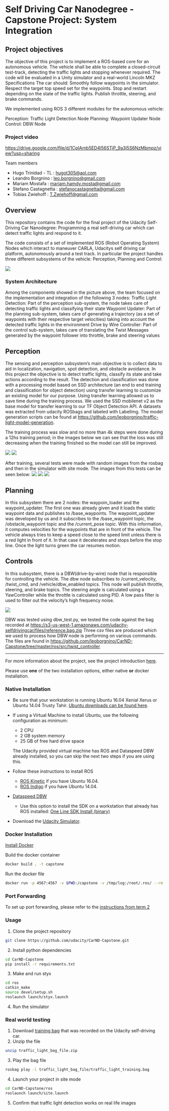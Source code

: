 # Self Driving Car Nanodegree - Capstone Project: System Integration

## Project objectives

The objective of this project is to implement a ROS-based core for an autonomous vehicle. The vehicle shall be able to complete a closed-circuit test-track, detecting the traffic lights and stopping whenever required. The code will be evaluated in a Unity simulator and a real-world Lincoln MKZ
Specifications
The car should:
Smoothly follow waypoints in the simulator.
Respect the target top speed set for the waypoints.
Stop and restart depending on the state of the traffic lights.
Publish throttle, steering, and brake commands.

We implemented using ROS 3 different modules for the autonomous vehicle:

Perception: Traffic Light Detection Node
Planning: Waypoint Updater Node
Control: DBW Node

### Project video


https://drive.google.com/file/d/1CpIAmb5ED4l56STiP_9a3j5S6NzMbmpz/view?usp=sharing

Team members
* Hugo Trinidad - TL : hugot305@aol.com
* Leandro Borgnino : leo.borgnino@gmail.com
* Mariam Mostafa : mariam.hamdy.mosta@gmail.com
* Stefano Castagnetta : stefanocastagnetta@gmail.com
* Tobias Zwiehoff : T.Zwiehoff@gmail.com





## Overview

This repository contains the code for the final project of the Udacity Self-Driving Car Nanodegree: Programming a real self-driving car which can detect traffic lights and respond to it. 

The code consists of a set of implemented ROS (Robot Operating System) Nodes which interact to maneuver CARLA, Udacitys self driving car platform, autonomously around a test track. In particular the project handles three different subsystems of the vehicle: Perception, Planning and Control:

![](/video/capstone_table.JPG)

### System Architecture
Among the components showed in the picture above, the team focused on the implementation and integration of the following 3 nodes:
Traffic Light Detection: Part of the perception sub-system, the node takes care of detecting traffic lights and classifying their state
Waypoint Updater: Part of the planning sub-system, takes care of generating a trajectory (as a set of waypoints with their respective target velocities) taking into account the detected traffic lights in the environment
Drive by Wire Controller: Part of the control sub-system, takes care of translating the Twist Messages generated by the waypoint follower into throttle, brake and steering values


## Perception
The sensing and perception subsystem’s main objective is to collect data to aid in localization, navigation, spot detection, and obstacle avoidance. In this project the objective is to detect traffic lights, classify its state and take actions according to the result.
The detection and classification was done with a processing model based on SSD architecture (an end to end training and classification for object detection) using transfer learning to customize an existing model for our purpose. Using transfer learning allowed us to save time during the training process.
We used the SSD mobilenet v2 as the base model for transfer learning to our TF Object Detection API. A datasets was extracted from udacity ROSbags and labeled with LabelImg.
The model generation scripts can be found at  https://github.com/leoborgnino/traffic-light-model-generation.

The training process was slow and no more than 4k steps were done during a 12hs training period; in the images below we can see that the loss was still decreasing when the training finished so the model can still be improved.

![](/video/capstone_diagr.png )
![](/video/capstone_diagr1.png )

After training, several tests were made with random images from the rosbag and then in the simulator with site mode. The images from this tests can be seen below:
![](/video/traffic_1.png )
![](/video/traffic_2.png )
![](/video/traffic_3.png )




## Planning

In this subsystem there are 2 nodes: the waypoin_loader and the waypoint_updater. The first one was already given and it loads the static waypoint data and publishes to /base_waypoints. 
The waypoint_updater was developed by us and it subscribes to the /base_waypoint topic, the /obstacle_waypoint topic and the /current_pose topic. With this information, it computes velocities for the waypoints that are in front of the vehicle. The vehicle always tries to keep a speed close to the speed limit unless there is a red light in front of it. In that case it decelerates and stops before the stop line. Once the light turns green the car resumes motion.


## Controls

In this subsystem, there is a DBW(drive-by-wire) node that is responsible for controlling the vehicle. The dbw node subscribes to /current_velocity, /twist_cmd, and /vehicle/dbw_enabled topics. This node will publish throttle, steering, and brake topics. The steering angle is calculated using a YawController while the throttle is calculated using PID. A low pass filter is used to filter out the velocity’s high frequency noise.

![](/video/dbw_node.png  )

DBW was  tested using dbw_test.py, we tested the code against the bag recorded at  https://s3-us-west-1.amazonaws.com/udacity-selfdrivingcar/files/reference.bag.zip
Three csv files are produced which we used to process how DBW node is performing on various commands. The files are found in https://github.com/leoborgnino/CarND-Capstone/tree/master/ros/src/twist_controller

___

For more information about the project, see the project introduction [here](https://classroom.udacity.com/nanodegrees/nd013/parts/6047fe34-d93c-4f50-8336-b70ef10cb4b2/modules/e1a23b06-329a-4684-a717-ad476f0d8dff/lessons/462c933d-9f24-42d3-8bdc-a08a5fc866e4/concepts/5ab4b122-83e6-436d-850f-9f4d26627fd9).

Please use **one** of the two installation options, either native **or** docker installation.

### Native Installation

* Be sure that your workstation is running Ubuntu 16.04 Xenial Xerus or Ubuntu 14.04 Trusty Tahir. [Ubuntu downloads can be found here](https://www.ubuntu.com/download/desktop).
* If using a Virtual Machine to install Ubuntu, use the following configuration as minimum:
  * 2 CPU
  * 2 GB system memory
  * 25 GB of free hard drive space

  The Udacity provided virtual machine has ROS and Dataspeed DBW already installed, so you can skip the next two steps if you are using this.

* Follow these instructions to install ROS
  * [ROS Kinetic](http://wiki.ros.org/kinetic/Installation/Ubuntu) if you have Ubuntu 16.04.
  * [ROS Indigo](http://wiki.ros.org/indigo/Installation/Ubuntu) if you have Ubuntu 14.04.
* [Dataspeed DBW](https://bitbucket.org/DataspeedInc/dbw_mkz_ros)
  * Use this option to install the SDK on a workstation that already has ROS installed: [One Line SDK Install (binary)](https://bitbucket.org/DataspeedInc/dbw_mkz_ros/src/81e63fcc335d7b64139d7482017d6a97b405e250/ROS_SETUP.md?fileviewer=file-view-default)
* Download the [Udacity Simulator](https://github.com/udacity/CarND-Capstone/releases).

### Docker Installation
[Install Docker](https://docs.docker.com/engine/installation/)

Build the docker container
```bash
docker build . -t capstone
```

Run the docker file
```bash
docker run -p 4567:4567 -v $PWD:/capstone -v /tmp/log:/root/.ros/ --rm -it capstone
```

### Port Forwarding
To set up port forwarding, please refer to the [instructions from term 2](https://classroom.udacity.com/nanodegrees/nd013/parts/40f38239-66b6-46ec-ae68-03afd8a601c8/modules/0949fca6-b379-42af-a919-ee50aa304e6a/lessons/f758c44c-5e40-4e01-93b5-1a82aa4e044f/concepts/16cf4a78-4fc7-49e1-8621-3450ca938b77)

### Usage

1. Clone the project repository
```bash
git clone https://github.com/udacity/CarND-Capstone.git
```

2. Install python dependencies
```bash
cd CarND-Capstone
pip install -r requirements.txt
```
3. Make and run styx
```bash
cd ros
catkin_make
source devel/setup.sh
roslaunch launch/styx.launch
```
4. Run the simulator

### Real world testing
1. Download [training bag](https://s3-us-west-1.amazonaws.com/udacity-selfdrivingcar/traffic_light_bag_file.zip) that was recorded on the Udacity self-driving car.
2. Unzip the file
```bash
unzip traffic_light_bag_file.zip
```
3. Play the bag file
```bash
rosbag play -l traffic_light_bag_file/traffic_light_training.bag
```
4. Launch your project in site mode
```bash
cd CarND-Capstone/ros
roslaunch launch/site.launch
```
5. Confirm that traffic light detection works on real life images
